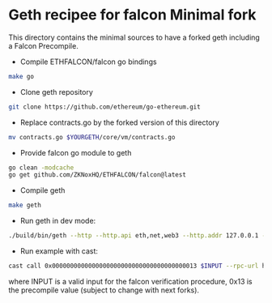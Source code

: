 # Geth recipee for falcon Minimal fork

This directory contains the minimal sources to have a forked geth including a Falcon Precompile.


- Compile ETHFALCON/falcon go bindings

 ```bash
make go
 ```

- Clone geth repository

```bash
git clone https://github.com/ethereum/go-ethereum.git
 ```

- Replace contracts.go by the forked version of this directory
```bash
mv contracts.go $YOURGETH/core/vm/contracts.go
 ```


- Provide falcon go module to geth
```bash
go clean -modcache
go get github.com/ZKNoxHQ/ETHFALCON/falcon@latest
 ```

- Compile geth
```bash
make geth
 ```


- Run geth in dev mode:
```bash
./build/bin/geth --http --http.api eth,net,web3 --http.addr 127.0.0.1 --http.port 8545 --dev
 ```


- Run example with cast:
```bash
cast call 0x0000000000000000000000000000000000000013 $INPUT --rpc-url http://localhost:8545
 ```
where INPUT is a valid input for the falcon verification procedure, 0x13 is the precompile value (subject to change with next forks).
